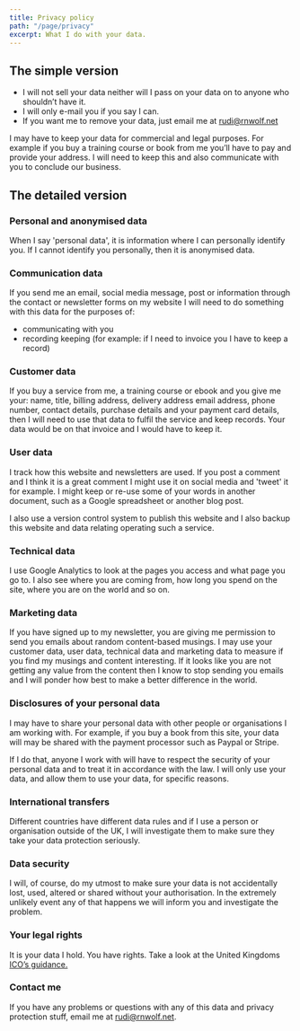 ```yaml
---
title: Privacy policy
path: "/page/privacy"
excerpt: What I do with your data.
---
```


## The simple version

* I will not sell your data neither will I pass on your data on to anyone who shouldn’t have it.
* I will only e-mail you if you say I can.
* If you want me to remove your data, just email me at rudi@rnwolf.net

I may have to keep your data for commercial and legal purposes. For example if you buy a training course or book from me you’ll have to pay and provide your address. I will need to keep this and also communicate with you to conclude our business.

## The detailed version

### Personal and anonymised data

When I say 'personal data', it is information where I can personally identify you. If I cannot identify you personally, then it is anonymised data.

### Communication data

If you send me an email, social media message, post or information through the contact or newsletter forms on my website I will need to do something with this data for the purposes of:

* communicating with you
* recording keeping (for example: if I need to invoice you I have to keep a record) 

### Customer data

If you buy a service from me, a training course or ebook and you give me your: name, title, billing address, delivery address email address, phone number, contact details, purchase details and your payment card details, then I will need to use that data to fulfil the service and keep records. Your data would be on that invoice and I would have to keep it.

### User data

I track how this website and newsletters are used. If you post a comment and I think it is a great comment I might use it on social media and 'tweet' it for example. I might keep or re-use some of your words in another document, such as a Google spreadsheet or another blog post.

I also use a version control system to publish this website and I also backup this website and data relating operating such a service.

### Technical data

I use Google Analytics to look at the pages you access and what page you go to. I also see where you are coming from, how long you spend on the site, where you are on the world and so on.

### Marketing data

If you have signed up to my newsletter, you are giving me permission to send you emails about random content-based musings. I may use your customer data, user data, technical data and marketing data to measure if you find my musings and content interesting. If it looks like you are not getting any value from the content then I know to stop sending you emails and I will ponder how best to make a better difference in the world.

### Disclosures of your personal data

I may have to share your personal data with other people or organisations I am working with. For example, if you buy a book from this site, your data will may be shared with the payment processor such as Paypal or Stripe.

If I do that, anyone I work with will have to respect the security of your personal data and to treat it in accordance with the law. I will only use your data, and allow them to use your data, for specific reasons.

### International transfers

Different countries have different data rules and if I use a person or organisation outside of the UK, I will investigate them to make sure they take your data protection seriously.

### Data security

I will, of course, do my utmost to make sure your data is not accidentally lost, used, altered or shared without your authorisation. In the extremely unlikely event any of that happens we will inform you and investigate the problem.

### Your legal rights

It is your data I hold. You have rights. Take a look at the United Kingdoms [ICO’s guidance.](https://ico.org.uk/for-organisations/guide-to-the-general-data-protection-regulation-gdpr/individual-rights/)

### Contact me

If you have any problems or questions with any of this data and privacy protection stuff, email me at [rudi@rnwolf.net](mailto:rudi@rnwolf.net).
